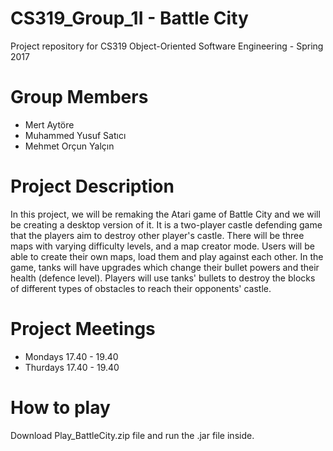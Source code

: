 # CS319_Group_1I - Battle City
Project repository for CS319 Object-Oriented Software Engineering - Spring 2017 

# Group Members
- Mert Aytöre	
- Muhammed Yusuf Satıcı
- Mehmet Orçun Yalçın

# Project Description
In this project, we will be remaking the Atari game of Battle City and we will be creating a desktop version of it. It is a two-player castle defending game that the players aim to destroy other player's castle. There will be three maps with varying difficulty levels, and a map creator mode. Users will be able to create their own maps, load them and play against each other. In the game, tanks will have upgrades which change their bullet powers and their health (defence level). Players will use tanks' bullets to destroy the blocks of different types of obstacles to reach their opponents' castle.

# Project Meetings
- Mondays 17.40 - 19.40
- Thurdays 17.40 - 19.40

# How to play
Download Play_BattleCity.zip file and run the .jar file inside.
     
